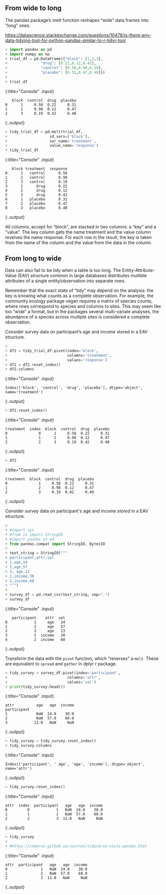 ---
---

## From wide to long

The pandas package’s melt function reshapes “wide” data frames into “long” ones.

https://datascience.stackexchange.com/questions/10478/is-there-any-data-tidying-tool-for-python-pandas-similar-to-r-tidyr-tool



~~~python
> import pandas as pd
+ import numpy as np
+ trial_df = pd.DataFrame({"block": [1,2,3],
+               "drug": [0.22,0.12,0.42],
+               "control": [0.58,0.98,0.19],
+               "placebo": [0.31,0.47,0.40]})
+ 
+ trial_df
~~~
{:title="Console" .input}


~~~
   block  control  drug  placebo
0      1     0.58  0.22     0.31
1      2     0.98  0.12     0.47
2      3     0.19  0.42     0.40
~~~
{:.output}


~~~python
> tidy_trial_df = pd.melt(trial_df,
+                   id_vars=['block'],
+                   var_name='treatment',
+                   value_name='response')
+ tidy_trial_df
~~~
{:title="Console" .input}


~~~
   block treatment  response
0      1   control      0.58
1      2   control      0.98
2      3   control      0.19
3      1      drug      0.22
4      2      drug      0.12
5      3      drug      0.42
6      1   placebo      0.31
7      2   placebo      0.47
8      3   placebo      0.40
~~~
{:.output}


All columns, accept for “block”, are stacked in two columns: a “key” and a “value”. The key column gets the name treatment and the value column reveives the name response. For each row in the result, the key is taken from the name of the column and the value from the data in the column.

## From long to wide

Data can also fail to be tidy when a table is too long. The Entity-Attribute-Value (EAV) structure common in large databases distributes multible attributes of a single entity/observation into separate rows.

Remember that the exact state of “tidy” may depend on the analysis: the key is knowing what counts as a complete observation. For example, the community ecology package vegan requires a matrix of species counts, where rows correspond to species and columns to sites. This may seem like too “wide” a format, but in the packages several multi-variate analyses, the abundance of a species across multiple sites is considered a complete observation.

Consider survey data on participant’s age and income stored in a EAV structure.



~~~python
> 
+ df2 = tidy_trial_df.pivot(index='block',
+                           columns='treatment',
+                           values='response')
+ df2 = df2.reset_index()
+ df2.columns
~~~
{:title="Console" .input}


~~~
Index(['block', 'control', 'drug', 'placebo'], dtype='object', name='treatment')
~~~
{:.output}


~~~python
> df2.reset_index()
~~~
{:title="Console" .input}


~~~
treatment  index  block  control  drug  placebo
0              0      1     0.58  0.22     0.31
1              1      2     0.98  0.12     0.47
2              2      3     0.19  0.42     0.40
~~~
{:.output}


~~~python
> df2
~~~
{:title="Console" .input}


~~~
treatment  block  control  drug  placebo
0              1     0.58  0.22     0.31
1              2     0.98  0.12     0.47
2              3     0.19  0.42     0.40
~~~
{:.output}


Consider survey data on participant's age and income *stored* in a EAV structure.



~~~python
> 
+ #import sys
+ #from io import StringIO
+ #import pandas as pd
+ from pandas.compat import StringIO, BytesIO
+ 
+ text_string = StringIO("""
+ participant,attr,val
+ 1,age,24
+ 2,age,57
+ 3, age,13
+ 1,income,30
+ 2,income,60
+ """)
+ 
+ survey_df = pd.read_csv(text_string, sep=",")
+ survey_df
~~~
{:title="Console" .input}


~~~
   participant    attr  val
0            1     age   24
1            2     age   57
2            3     age   13
3            1  income   30
4            2  income   60
~~~
{:.output}


Transform the data with the `pivot` function, which "reverses" a `melt`. These are equivalent to `spread` and `gather` in dplyr r package.




~~~python
> tidy_survey = survey_df.pivot(index='participant',
+                           columns='attr',
+                           values='val')
+ print(tidy_survey.head())
~~~
{:title="Console" .input}


~~~
attr          age   age  income
participant                    
1             NaN  24.0    30.0
2             NaN  57.0    60.0
3            13.0   NaN     NaN
~~~
{:.output}


~~~python
> tidy_survey = tidy_survey.reset_index()
+ tidy_survey.columns
~~~
{:title="Console" .input}


~~~
Index(['participant', ' age', 'age', 'income'], dtype='object', name='attr')
~~~
{:.output}


~~~python
> tidy_survey.reset_index()
~~~
{:title="Console" .input}


~~~
attr  index  participant   age   age  income
0         0            1   NaN  24.0    30.0
1         1            2   NaN  57.0    60.0
2         2            3  13.0   NaN     NaN
~~~
{:.output}


~~~python
> tidy_survey
+ 
+ #https://stmorse.github.io/journal/tidyverse-style-pandas.html
~~~
{:title="Console" .input}


~~~
attr  participant   age   age  income
0               1   NaN  24.0    30.0
1               2   NaN  57.0    60.0
2               3  13.0   NaN     NaN
~~~
{:.output}


<!-- === -->

<!-- Question -->
<!-- : Why were `attr` and `val` not quoted in the call to `spread`? -->

<!-- Answer -->
<!-- : {:.fragment} They refer to existing column names. In `gather`, quotes are used -->
<!-- to create new column names. -->

<!-- === -->

<!-- One difficulty with EAV tables is the nature of missing data; an entire row -->
<!-- rather than a single cell is missing. Think about what "missing data" could mean -->
<!-- here---perhaps you can supply a value instead of the `NA` in the previous -->
<!-- result. -->

<!-- ```{r, handout = 0} -->
<!-- tidy_survey <- spread(survey, -->
<!--   key = attr, -->
<!--   value = val, -->
<!--   fill = 0) -->
<!-- ``` -->

<!-- === -->

<!-- ```{r} -->
<!-- tidy_survey -->
<!-- ``` -->


